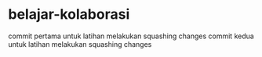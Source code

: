 # belajar-kolaborasi
commit pertama untuk latihan melakukan squashing changes
commit kedua untuk latihan melakukan squashing changes

